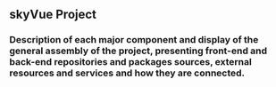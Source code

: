 ## skyVue Project

### Description of each major component and display of the general assembly of the project, presenting front-end and back-end repositories and packages sources, external resources and services and how they are connected.
